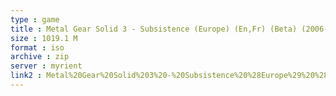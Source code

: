 ```yaml
---
type : game
title : Metal Gear Solid 3 - Subsistence (Europe) (En,Fr) (Beta) (2006-02-16)
size : 1019.1 M
format : iso
archive : zip
server : myrient
link2 : Metal%20Gear%20Solid%203%20-%20Subsistence%20%28Europe%29%20%28En%2CFr%29%20%28Beta%29%20%282006-02-16%29
---
```

